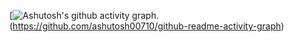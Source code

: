 [![Ashutosh's github activity graph](https://github-readme-activity-graph.vercel.app/graph?username=OMATTECHH&bg_color=000000&color=FFE088C&line=594126&point=FFE088&area=true&hide_border=true).(https://github.com/ashutosh00710/github-readme-activity-graph)
